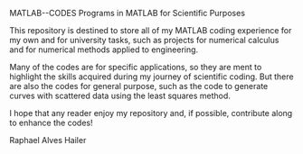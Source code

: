 MATLAB--CODES
Programs in MATLAB for Scientific Purposes

This repository is destined to store all of my MATLAB coding experience for my own and for university tasks, such as projects for numerical calculus and for numerical methods applied to engineering.

Many of the codes are for specific applications, so they are ment to highlight the skills acquired during my journey of scientific coding. But there are also the codes for general purpose, such as the code to generate curves with scattered data using the least squares method.

I hope that any reader enjoy my repository and, if possible, contribute along to enhance the codes!

Raphael Alves Hailer
